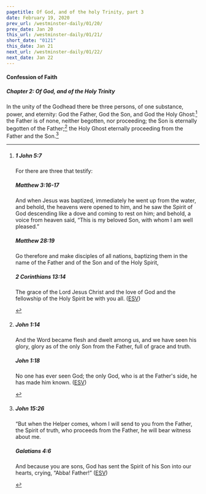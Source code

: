 ```yaml
---
pagetitle: Of God, and of the holy Trinity, part 3
date: February 19, 2020
prev_url: /westminster-daily/01/20/
prev_date: Jan 20
this_url: /westminster-daily/01/21/
short_date: "0121"
this_date: Jan 21
next_url: /westminster-daily/01/22/
next_date: Jan 22
---
```


#### Confession of Faith

##### Chapter 2: Of God, and of the Holy Trinity

In the unity of the Godhead there be three persons, of one substance, power, and eternity: God the Father, God the Son, and God the Holy Ghost:[^fnref:wcf1] the Father is of none, neither begotten, nor proceeding; the Son is eternally begotten of the Father;[^fnref:wcf2] the Holy Ghost eternally proceeding from the Father and the Son.[^fnref:wcf3]

[^fnref:wcf1]: <div class="esv"><h5>1 John 5:7</h5> <div class="esv-text"><p id="p62005007.01-1">For there are three that testify:</p> </div><h5>Matthew 3:16-17</h5> <div class="esv-text"><p id="p40003016.01-2">And when Jesus was baptized, immediately he went up from the water, and behold, the heavens were opened to him, and he saw the Spirit of God descending like a dove and coming to rest on him; and behold, a voice from heaven said, &#8220;This is my beloved Son, with whom I am well pleased.&#8221;</p> </div><h5>Matthew 28:19</h5> <div class="esv-text"><p id="p40028019.01-3"><span class="woc">Go therefore and make disciples of all nations, baptizing them in the name of the Father and of the Son and of the Holy Spirit,</span></p> </div><h5>2 Corinthians 13:14</h5> <div class="esv-text"><p id="p47013014.01-4">The grace of the Lord Jesus Christ and the love of God and the fellowship of the Holy Spirit be with you all.  (<a href="http://www.esv.org" class="copyright">ESV</a>)</p> </div> </div>

[^fnref:wcf2]: <div class="esv"><h5>John 1:14</h5> <div class="esv-text"><p id="p43001014.01-1">And the Word became flesh and dwelt among us, and we have seen his glory, glory as of the only Son from the Father, full of grace and truth.</p> </div><h5>John 1:18</h5> <div class="esv-text"><p id="p43001018.01-2">No one has ever seen God; the only God, who is at the Father's side, he has made him known.  (<a href="http://www.esv.org" class="copyright">ESV</a>)</p> </div> </div>

[^fnref:wcf3]: <div class="esv"><h5>John 15:26</h5> <div class="esv-text"><p id="p43015026.01-1"><span class="woc">&#8220;But when the Helper comes, whom I will send to you from the Father, the Spirit of truth, who proceeds from the Father, he will bear witness about me.</span></p> </div><h5>Galatians 4:6</h5> <div class="esv-text"><p id="p48004006.01-2">And because you are sons, God has sent the Spirit of his Son into our hearts, crying, &#8220;Abba! Father!&#8221;  (<a href="http://www.esv.org" class="copyright">ESV</a>)</p> </div> </div>

